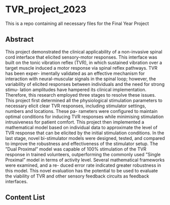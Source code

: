 # TVR_project_2023
This is a repo containing all necessary files for the Final Year Project
## Abstract
This project demonstrated the clinical applicability of a non-invasive spinal cord interface that elicited sensory-motor responses. This interface was built on the tonic vibration reflex (TVR), in which sustained vibration over a target muscle induced a motor response via spinal reflex pathways. TVR has been exper- imentally validated as an effective mechanism for interaction with neural-muscular signals in the spinal loop; however, the variability of elicited responses between individuals and the need for strong stimu- lation amplitudes have hampered its clinical implementation. Therefore, this research employed three stages to resolve these issues. This project first determined all the physiological stimulation parameters to necessary elicit clear TVR responses, including stimulator settings, numbers and locations. These pa- rameters were configured to maintain optimal conditions for inducing TVR responses while minimising stimulation intrusiveness for patient comfort. This project then implemented a mathematical model based on individual data to approximate the level of TVR response that can be elicited by the initial stimulation conditions. In the last stage, novel bi-stimulator models were designed, tested, and compared to improve the robustness and effectiveness of the stimulator setup. The ”Dual Proximal” model was capable of 100% stimulation of the TVR response in trained volunteers, outperforming the commonly used ”Single Proximal” model in terms of activity level. Several mathematical frameworks were examined, and a re- duced error rate indicated greater robustness in this model. This novel evaluation has the potential to be used to evaluate the viability of TVR and other sensory feedback circuits as feedback interfaces.
## Content List
